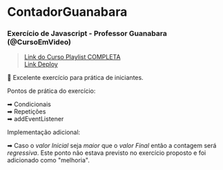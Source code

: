# ContadorGuanabara
### Exercício de Javascript - Professor Guanabara (@CursoEmVideo) ###

> [Link do Curso Playlist COMPLETA](https://www.youtube.com/watch?v=1-w1RfGIov4&list=PLHz_AreHm4dlsK3Nr9GVvXCbpQyHQl1o1) <br>
> [Link Deploy](https://daniloids.github.io/ExerciciosIDSGuanabara/ContadorGuanabara/) <br>

🎯 Excelente exercício para prática de iniciantes. 

Pontos de prática do exercício:

➡ Condicionais <br>
➡ Repetições <br>
➡ addEventListener <br>

Implementação adicional:

➡ Caso o _valor Inicial_ seja _maior_ que o _valor Final_ então a contagem será _regressiva_. Este ponto não estava previsto no exercício proposto e foi adicionado como "melhoria".
